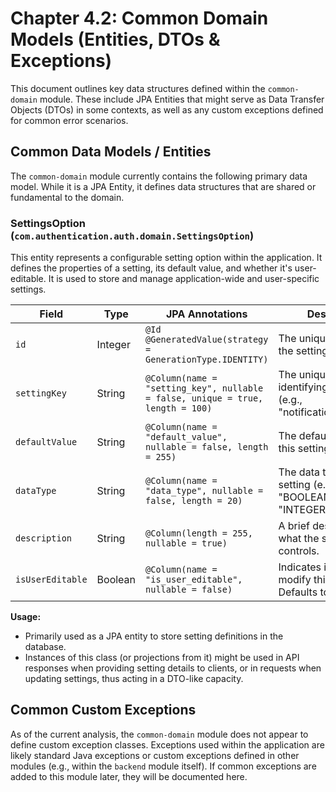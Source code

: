 # Chapter 4.2: Common Domain Models (Entities, DTOs & Exceptions)

This document outlines key data structures defined within the `common-domain` module. These include JPA Entities that might serve as Data Transfer Objects (DTOs) in some contexts, as well as any custom exceptions defined for common error scenarios.

## Common Data Models / Entities

The `common-domain` module currently contains the following primary data model. While it is a JPA Entity, it defines data structures that are shared or fundamental to the domain.

### SettingsOption (`com.authentication.auth.domain.SettingsOption`)

This entity represents a configurable setting option within the application. It defines the properties of a setting, its default value, and whether it's user-editable. It is used to store and manage application-wide and user-specific settings.

| Field            | Type    | JPA Annotations                                       | Description                                      |
|------------------|---------|-------------------------------------------------------|--------------------------------------------------|
| `id`             | Integer | `@Id @GeneratedValue(strategy = GenerationType.IDENTITY)` | The unique identifier for the setting option.    |
| `settingKey`     | String  | `@Column(name = "setting_key", nullable = false, unique = true, length = 100)` | The unique key identifying the setting (e.g., "notifications.enabled"). |
| `defaultValue`   | String  | `@Column(name = "default_value", nullable = false, length = 255)`      | The default value for this setting.              |
| `dataType`       | String  | `@Column(name = "data_type", nullable = false, length = 20)`          | The data type of the setting (e.g., "BOOLEAN", "STRING", "INTEGER"). |
| `description`    | String  | `@Column(length = 255, nullable = true)`              | A brief description of what the setting controls. |
| `isUserEditable` | Boolean | `@Column(name = "is_user_editable", nullable = false)` | Indicates if users can modify this setting. Defaults to `true`. |

**Usage:**
*   Primarily used as a JPA entity to store setting definitions in the database.
*   Instances of this class (or projections from it) might be used in API responses when providing setting details to clients, or in requests when updating settings, thus acting in a DTO-like capacity.

## Common Custom Exceptions

As of the current analysis, the `common-domain` module does not appear to define custom exception classes. Exceptions used within the application are likely standard Java exceptions or custom exceptions defined in other modules (e.g., within the `backend` module itself). If common exceptions are added to this module later, they will be documented here.
